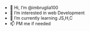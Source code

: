 - 👋 Hi, I’m @imbruglia100
- 👀 I’m interested in web Development
- 🌱 I’m currently learning JS,H,C
- 📫 PM me if needed

<!---
imbruglia100/imbruglia100 is a ✨ special ✨ repository because its `README.md` (this file) appears on your GitHub profile.
You can click the Preview link to take a look at your changes.
--->
